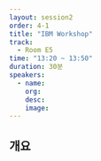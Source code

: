 ```yaml
---
layout: session2
order: 4-1
title: "IBM Workshop"
track:
  - Room E5
time: "13:20 ~ 13:50"
duration: 30분
speakers:
  - name: 
    org: 
    desc: 
    image: 
---
```


## 개요

